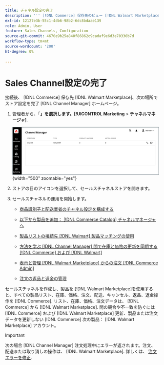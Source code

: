 ```yaml
---
title: チャネル設定の完了
description: ''' [!DNL Commerce] 保存先のビュー [!DNL Walmart Marketplace]で、チャネルを開き、チャネル設定を完了します。 次に、次のプロセスを開始して、製品の追加、一覧の管理、在庫、価格設定および注文の管理を行います。 [!DNL Channel Manager].`'
exl-id: 12127e3b-55c1-4db6-98b2-6dc8bdaae139
role: Admin, User
feature: Sales Channels, Configuration
source-git-commit: 4670e9b25a840f86862c9cadaf9e6d3e70330b7d
workflow-type: tm+mt
source-wordcount: '200'
ht-degree: 0%

---
```


# Sales Channel設定の完了

接続後、 [!DNL Commerce] 保存先 [!DNL Walmart Marketplace]、次の場所でストア設定を完了 [!DNL Channel Manager] ホームページ。

1. 管理者から、「**」を選択します。[!UICONTROL Marketing** > **チャネルマネージャ**].

   ![チャネルマネージャーストアを管理](assets/channel-manager-setup-first-store.png){width="500" zoomable="yes"}

1. ストアの目のアイコンを選択して、セールスチャネルストアを開きます。

1. セールスチャネルの運用を開始します。

   - [商品識別子と配送業者のチャネル設定を構成する](settings-overview.md)

   - [以下から製品を追加： [!DNL Commerce Catalog] チャネルマネージャへ](add-products-to-channel-store.md)

   - [製品リストの接続先 [!DNL Walmart] 製品マッチングの使用](connect-listings-to-marketplace.md)

   - [方法を学ぶ [!DNL Channel Manager] 間で在庫と価格の更新を同期する [!DNL Commerce] および [!DNL Walmart]](inventory-and-price-updates.md)

   - [表示と管理 [!DNL Walmart Marketplace] からの注文 [!DNL Commerce Admin]](manage-orders.md)

   - [注文の返品と返金の管理](return-refund-orders.md)

セールスチャネルを作成し、製品を [!DNL Walmart Marketplace]を使用すると、すべての製品リスト、在庫、価格、注文、配送、キャンセル、返品、返金操作を [!DNL Commerce]. リスト、在庫、価格、注文データは、 [!DNL Commerce] から [!DNL Walmart Marketplace]. 間の競合や不一致を防ぐには [!DNL Commerce] および [!DNL Walmart Marketplace] 更新、製品または注文データを更新しない [!DNL Commerce] 次の製品： [!DNL Walmart Marketplace] アカウント。

>[!IMPORTANT]
>
>次の場合 [!DNL Channel Manager] 注文処理中にエラーが返されます。注文、配送または取り消しの操作は、 [!DNL Walmart Marketplace]. 詳しくは、 [注文エラーを修正](process-orders.md#fix-order-errors).

